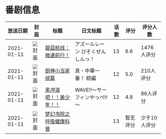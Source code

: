 # 番剧信息

|放送日期|封面|标题|日文标题|话数|评分|评分人数|
|---|---|---|---|---|---|---|
|2021-01-11|![封面](https://lain.bgm.tv/pic/cover/c/42/fd/297168_caaHF.jpg)|[碧蓝航线：微速前行！](https://bangumi.tv/subject/297168)|アズールレーン びそくぜんしんっ！|13|6.6|1476人评分|
|2021-01-11|![封面](https://lain.bgm.tv/pic/cover/c/e4/dc/297344_qhoyE.jpg)|[厨神小当家 续篇](https://bangumi.tv/subject/297344)|真・中華一番！ 続編|12|5.0|210人评分|
|2021-01-11|![封面](https://lain.bgm.tv/pic/cover/c/1a/8b/320824_hQG00.jpg)|[来冲浪吧！！美少年！！](https://bangumi.tv/subject/320824)|WAVE!!～サーフィンやっぺ!!～|12|4.8|86人评分|
|2021-01-11|![封面](https://lain.bgm.tv/pic/cover/c/01/c8/331895_BwCU4.jpg)|[梦幻书院之呼吸健康科普](https://bangumi.tv/subject/331895)||13|暂无评分|少于10人评分|
